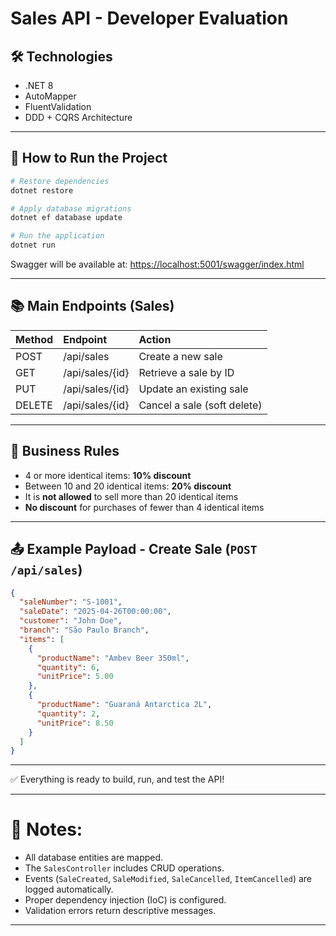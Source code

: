 
# Sales API - Developer Evaluation

## 🛠 Technologies
- .NET 8
- AutoMapper
- FluentValidation
- DDD + CQRS Architecture

---

## 🚀 How to Run the Project

```bash
# Restore dependencies
dotnet restore

# Apply database migrations
dotnet ef database update

# Run the application
dotnet run
```

Swagger will be available at: [https://localhost:5001/swagger/index.html](https://localhost:5001/swagger/index.html)

---

## 📚 Main Endpoints (Sales)

| Method | Endpoint          | Action                       |
|:-------|:------------------|:-----------------------------|
| POST   | /api/sales         | Create a new sale            |
| GET    | /api/sales/{id}    | Retrieve a sale by ID        |
| PUT    | /api/sales/{id}    | Update an existing sale      |
| DELETE | /api/sales/{id}    | Cancel a sale (soft delete)  |

---

## 📝 Business Rules

- 4 or more identical items: **10% discount**
- Between 10 and 20 identical items: **20% discount**
- It is **not allowed** to sell more than 20 identical items
- **No discount** for purchases of fewer than 4 identical items

---

## 📤 Example Payload - Create Sale (`POST /api/sales`)

```json
{
  "saleNumber": "S-1001",
  "saleDate": "2025-04-26T00:00:00",
  "customer": "John Doe",
  "branch": "São Paulo Branch",
  "items": [
    {
      "productName": "Ambev Beer 350ml",
      "quantity": 6,
      "unitPrice": 5.00
    },
    {
      "productName": "Guaraná Antarctica 2L",
      "quantity": 2,
      "unitPrice": 8.50
    }
  ]
}
```

---

✅ Everything is ready to build, run, and test the API!

---

# 🎯 Notes:
- All database entities are mapped.
- The `SalesController` includes CRUD operations.
- Events (`SaleCreated`, `SaleModified`, `SaleCancelled`, `ItemCancelled`) are logged automatically.
- Proper dependency injection (IoC) is configured.
- Validation errors return descriptive messages.

---